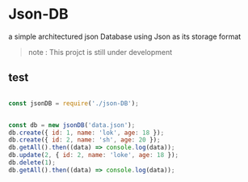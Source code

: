 # Json-DB
  a simple architectured json Database using Json as its storage format 
 
> note : This projct is still under development 

## test

```javascript

const jsonDB = require('./json-DB');


const db = new jsonDB('data.json');
db.create({ id: 1, name: 'lok', age: 18 });
db.create({ id: 2, name: 'sh', age: 20 });
db.getAll().then((data) => console.log(data));
db.update(2, { id: 2, name: 'loke', age: 18 });
db.delete(1);
db.getAll().then((data) => console.log(data));

```
